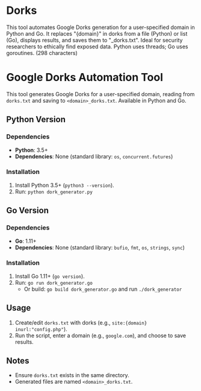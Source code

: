 # Dorks
This tool automates Google Dorks generation for a user-specified domain in Python and Go. It replaces "{domain}" in dorks from a file (Python) or list (Go), displays results, and saves them to "<domain>_dorks.txt". Ideal for security researchers to ethically find exposed data. Python uses threads; Go uses goroutines. (298 characters)

# Google Dorks Automation Tool
This tool generates Google Dorks for a user-specified domain, reading from `dorks.txt` and saving to `<domain>_dorks.txt`. Available in Python and Go.

## Python Version
### Dependencies
- **Python**: 3.5+
- **Dependencies**: None (standard library: `os`, `concurrent.futures`)

### Installation
1. Install Python 3.5+ (`python3 --version`).
2. Run: `python dork_generator.py`

## Go Version
### Dependencies
- **Go**: 1.11+
- **Dependencies**: None (standard library: `bufio`, `fmt`, `os`, `strings`, `sync`)

### Installation
1. Install Go 1.11+ (`go version`).
2. Run: `go run dork_generator.go`
   - Or build: `go build dork_generator.go` and run `./dork_generator`

## Usage
1. Create/edit `dorks.txt` with dorks (e.g., `site:{domain} inurl:"config.php"`).
2. Run the script, enter a domain (e.g., `google.com`), and choose to save results.

## Notes
- Ensure `dorks.txt` exists in the same directory.
- Generated files are named `<domain>_dorks.txt`.
